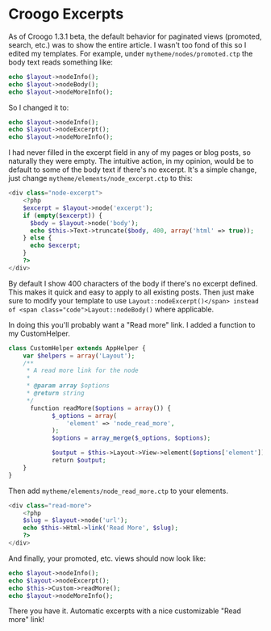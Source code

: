 # Croogo Excerpts

As of Croogo 1.3.1 beta, the default behavior for paginated views (promoted, search, etc.) was to show the entire article. I wasn't too fond of this so I edited my templates. For example, under `mytheme/nodes/promoted.ctp` the body text reads something like:


```php
echo $layout->nodeInfo();
echo $layout->nodeBody();
echo $layout->nodeMoreInfo();
```

So I changed it to:


```php
echo $layout->nodeInfo();
echo $layout->nodeExcerpt();
echo $layout->nodeMoreInfo();
```

I had never filled in the excerpt field in any of my pages or blog posts, so naturally they were empty. The intuitive action, in my opinion, would be to default to some of the body text if there's no excerpt. It's a simple change, just change `mytheme/elements/node_excerpt.ctp` to this:


```php
<div class="node-excerpt">
	<?php
	$excerpt = $layout->node('excerpt');
	if (empty($excerpt)) {
	  $body = $layout->node('body');
	  echo $this->Text->truncate($body, 400, array('html' => true));
	} else {
	  echo $excerpt;
	}
	?>
</div>
```

By default I show 400 characters of the body if there's no excerpt defined. This makes it quick and easy to apply to all existing posts. Then just make sure to modify your template to use `Layout::nodeExcerpt()</span> instead of <span class="code">Layout::nodeBody()` where applicable.

In doing this you'll probably want a "Read more" link. I added a function to my CustomHelper.


```php
class CustomHelper extends AppHelper {
	var $helpers = array('Layout');
	/**
	 * A read more link for the node
	 *
	 * @param array $options
	 * @return string
	 */
	  function readMore($options = array()) {
	        $_options = array(
	            'element' => 'node_read_more',
	        );
	        $options = array_merge($_options, $options);

	        $output = $this->Layout->View->element($options['element']);
	        return $output;
	}
}
```

Then add `mytheme/elements/node_read_more.ctp` to your elements.


```php
<div class="read-more">
	<?php
	$slug = $layout->node('url');
	echo $this->Html->link('Read More', $slug);
	?>
</div>
```

And finally, your promoted, etc. views should now look like:


```php
echo $layout->nodeInfo();
echo $layout->nodeExcerpt();
echo $this->Custom->readMore();
echo $layout->nodeMoreInfo();
```

There you have it. Automatic excerpts with a nice customizable "Read more" link!